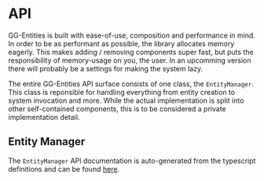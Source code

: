 # API

GG-Entities is built with ease-of-use, composition and performance in mind.
In order to be as performant as possible, the library allocates memory eagerly. This makes adding / removing components super fast, but puts the responsibility of memory-usage on you, the user. In an upcomming version there will probably be a settings for making the system lazy.

The entire GG-Entities API surface consists of one class, the `EntityManager`. This class is reponsible for handling everything from entity creation to system invocation and more. While the actual implementation is split into other self-contained components, this is to be considered a private implementation detail.

## Entity Manager

The `EntityManager` API documentation is auto-generated from the typescript definitions and can be found [here](http://ggalansmithee.github.io/Entities/api/).